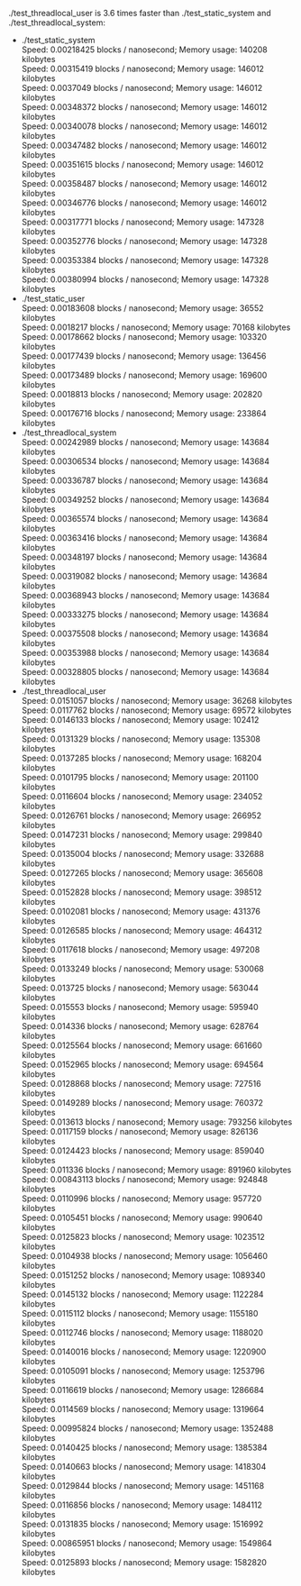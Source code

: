 ./test_threadlocal_user is 3.6 times faster than ./test_static_system and ./test_threadlocal_system:

+ ./test_static_system  
Speed: 0.00218425 blocks / nanosecond; Memory usage: 140208 kilobytes  
Speed: 0.00315419 blocks / nanosecond; Memory usage: 146012 kilobytes  
Speed: 0.0037049 blocks / nanosecond; Memory usage: 146012 kilobytes  
Speed: 0.00348372 blocks / nanosecond; Memory usage: 146012 kilobytes  
Speed: 0.00340078 blocks / nanosecond; Memory usage: 146012 kilobytes  
Speed: 0.00347482 blocks / nanosecond; Memory usage: 146012 kilobytes  
Speed: 0.00351615 blocks / nanosecond; Memory usage: 146012 kilobytes  
Speed: 0.00358487 blocks / nanosecond; Memory usage: 146012 kilobytes  
Speed: 0.00346776 blocks / nanosecond; Memory usage: 146012 kilobytes  
Speed: 0.00317771 blocks / nanosecond; Memory usage: 147328 kilobytes  
Speed: 0.00352776 blocks / nanosecond; Memory usage: 147328 kilobytes  
Speed: 0.00353384 blocks / nanosecond; Memory usage: 147328 kilobytes  
Speed: 0.00380994 blocks / nanosecond; Memory usage: 147328 kilobytes  
+ ./test_static_user  
Speed: 0.00183608 blocks / nanosecond; Memory usage: 36552 kilobytes  
Speed: 0.0018217 blocks / nanosecond; Memory usage: 70168 kilobytes  
Speed: 0.00178662 blocks / nanosecond; Memory usage: 103320 kilobytes  
Speed: 0.00177439 blocks / nanosecond; Memory usage: 136456 kilobytes  
Speed: 0.00173489 blocks / nanosecond; Memory usage: 169600 kilobytes  
Speed: 0.0018813 blocks / nanosecond; Memory usage: 202820 kilobytes  
Speed: 0.00176716 blocks / nanosecond; Memory usage: 233864 kilobytes  
+ ./test_threadlocal_system  
Speed: 0.00242989 blocks / nanosecond; Memory usage: 143684 kilobytes  
Speed: 0.00306534 blocks / nanosecond; Memory usage: 143684 kilobytes  
Speed: 0.00336787 blocks / nanosecond; Memory usage: 143684 kilobytes  
Speed: 0.00349252 blocks / nanosecond; Memory usage: 143684 kilobytes  
Speed: 0.00365574 blocks / nanosecond; Memory usage: 143684 kilobytes  
Speed: 0.00363416 blocks / nanosecond; Memory usage: 143684 kilobytes  
Speed: 0.00348197 blocks / nanosecond; Memory usage: 143684 kilobytes  
Speed: 0.00319082 blocks / nanosecond; Memory usage: 143684 kilobytes  
Speed: 0.00368943 blocks / nanosecond; Memory usage: 143684 kilobytes  
Speed: 0.00333275 blocks / nanosecond; Memory usage: 143684 kilobytes  
Speed: 0.00375508 blocks / nanosecond; Memory usage: 143684 kilobytes  
Speed: 0.00353988 blocks / nanosecond; Memory usage: 143684 kilobytes  
Speed: 0.00328805 blocks / nanosecond; Memory usage: 143684 kilobytes  
+ ./test_threadlocal_user  
Speed: 0.0151057 blocks / nanosecond; Memory usage: 36268 kilobytes  
Speed: 0.0117762 blocks / nanosecond; Memory usage: 69572 kilobytes  
Speed: 0.0146133 blocks / nanosecond; Memory usage: 102412 kilobytes  
Speed: 0.0131329 blocks / nanosecond; Memory usage: 135308 kilobytes  
Speed: 0.0137285 blocks / nanosecond; Memory usage: 168204 kilobytes  
Speed: 0.0101795 blocks / nanosecond; Memory usage: 201100 kilobytes  
Speed: 0.0116604 blocks / nanosecond; Memory usage: 234052 kilobytes  
Speed: 0.0126761 blocks / nanosecond; Memory usage: 266952 kilobytes  
Speed: 0.0147231 blocks / nanosecond; Memory usage: 299840 kilobytes  
Speed: 0.0135004 blocks / nanosecond; Memory usage: 332688 kilobytes  
Speed: 0.0127265 blocks / nanosecond; Memory usage: 365608 kilobytes  
Speed: 0.0152828 blocks / nanosecond; Memory usage: 398512 kilobytes  
Speed: 0.0102081 blocks / nanosecond; Memory usage: 431376 kilobytes  
Speed: 0.0126585 blocks / nanosecond; Memory usage: 464312 kilobytes  
Speed: 0.0117618 blocks / nanosecond; Memory usage: 497208 kilobytes  
Speed: 0.0133249 blocks / nanosecond; Memory usage: 530068 kilobytes  
Speed: 0.013725 blocks / nanosecond; Memory usage: 563044 kilobytes  
Speed: 0.015553 blocks / nanosecond; Memory usage: 595940 kilobytes  
Speed: 0.014336 blocks / nanosecond; Memory usage: 628764 kilobytes  
Speed: 0.0125564 blocks / nanosecond; Memory usage: 661660 kilobytes  
Speed: 0.0152965 blocks / nanosecond; Memory usage: 694564 kilobytes  
Speed: 0.0128868 blocks / nanosecond; Memory usage: 727516 kilobytes  
Speed: 0.0149289 blocks / nanosecond; Memory usage: 760372 kilobytes  
Speed: 0.013613 blocks / nanosecond; Memory usage: 793256 kilobytes  
Speed: 0.0117159 blocks / nanosecond; Memory usage: 826136 kilobytes  
Speed: 0.0124423 blocks / nanosecond; Memory usage: 859040 kilobytes  
Speed: 0.011336 blocks / nanosecond; Memory usage: 891960 kilobytes  
Speed: 0.00843113 blocks / nanosecond; Memory usage: 924848 kilobytes  
Speed: 0.0110996 blocks / nanosecond; Memory usage: 957720 kilobytes  
Speed: 0.0105451 blocks / nanosecond; Memory usage: 990640 kilobytes  
Speed: 0.0125823 blocks / nanosecond; Memory usage: 1023512 kilobytes  
Speed: 0.0104938 blocks / nanosecond; Memory usage: 1056460 kilobytes  
Speed: 0.0151252 blocks / nanosecond; Memory usage: 1089340 kilobytes  
Speed: 0.0145132 blocks / nanosecond; Memory usage: 1122284 kilobytes  
Speed: 0.0115112 blocks / nanosecond; Memory usage: 1155180 kilobytes  
Speed: 0.0112746 blocks / nanosecond; Memory usage: 1188020 kilobytes  
Speed: 0.0140016 blocks / nanosecond; Memory usage: 1220900 kilobytes  
Speed: 0.0105091 blocks / nanosecond; Memory usage: 1253796 kilobytes  
Speed: 0.0116619 blocks / nanosecond; Memory usage: 1286684 kilobytes  
Speed: 0.0114569 blocks / nanosecond; Memory usage: 1319664 kilobytes  
Speed: 0.00995824 blocks / nanosecond; Memory usage: 1352488 kilobytes  
Speed: 0.0140425 blocks / nanosecond; Memory usage: 1385384 kilobytes  
Speed: 0.0140663 blocks / nanosecond; Memory usage: 1418304 kilobytes  
Speed: 0.0129844 blocks / nanosecond; Memory usage: 1451168 kilobytes  
Speed: 0.0116856 blocks / nanosecond; Memory usage: 1484112 kilobytes  
Speed: 0.0131835 blocks / nanosecond; Memory usage: 1516992 kilobytes  
Speed: 0.00865951 blocks / nanosecond; Memory usage: 1549864 kilobytes  
Speed: 0.0125893 blocks / nanosecond; Memory usage: 1582820 kilobytes  
